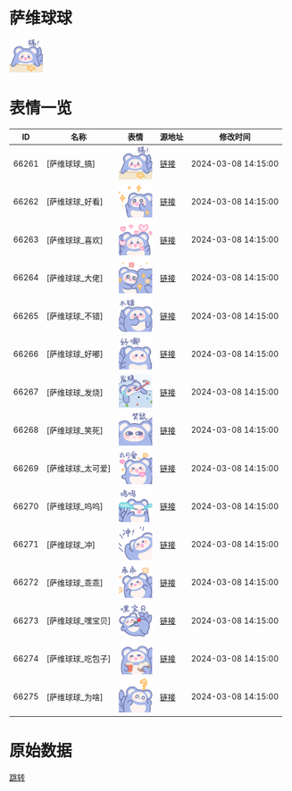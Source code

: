 # 萨维球球

<img src="./cover.png" height="60" alt="cover" />

# 表情一览

|ID|名称|表情|源地址|修改时间|
|----|----|----|----|----|
|66261|[萨维球球_搞]|<img src="./pic/066261_%5B萨维球球_搞%5D.png" height="60" alt="搞"/>|[链接](https://i0.hdslb.com/bfs/garb/b881dcae5039bfae60199c0d616eec7b2b7b10ab.png)|2024-03-08 14:15:00|
|66262|[萨维球球_好看]|<img src="./pic/066262_%5B萨维球球_好看%5D.png" height="60" alt="好看"/>|[链接](https://i0.hdslb.com/bfs/garb/709c76d88c85cf2d70a43f74866ef0f58a15b61e.png)|2024-03-08 14:15:00|
|66263|[萨维球球_喜欢]|<img src="./pic/066263_%5B萨维球球_喜欢%5D.png" height="60" alt="喜欢"/>|[链接](https://i0.hdslb.com/bfs/garb/7d009e0c10473c18d758697f970f939c55984568.png)|2024-03-08 14:15:00|
|66264|[萨维球球_大佬]|<img src="./pic/066264_%5B萨维球球_大佬%5D.png" height="60" alt="大佬"/>|[链接](https://i0.hdslb.com/bfs/garb/d0b850d82e2d7d6abb1679edf0fbc1497df06321.png)|2024-03-08 14:15:00|
|66265|[萨维球球_不错]|<img src="./pic/066265_%5B萨维球球_不错%5D.png" height="60" alt="不错"/>|[链接](https://i0.hdslb.com/bfs/garb/2dc219e92930fa6ba3a3a44f0661b504bf1f1957.png)|2024-03-08 14:15:00|
|66266|[萨维球球_好嘟]|<img src="./pic/066266_%5B萨维球球_好嘟%5D.png" height="60" alt="好嘟"/>|[链接](https://i0.hdslb.com/bfs/garb/8a653c40245491a9f6424260b442d933318c9c5f.png)|2024-03-08 14:15:00|
|66267|[萨维球球_发烧]|<img src="./pic/066267_%5B萨维球球_发烧%5D.png" height="60" alt="发烧"/>|[链接](https://i0.hdslb.com/bfs/garb/d564d9447697a9591d197edd5d2aba44257ca493.png)|2024-03-08 14:15:00|
|66268|[萨维球球_笑死]|<img src="./pic/066268_%5B萨维球球_笑死%5D.png" height="60" alt="笑死"/>|[链接](https://i0.hdslb.com/bfs/garb/20b95f8a6928dd122a187017a7cb1c9d5d6e7cbc.png)|2024-03-08 14:15:00|
|66269|[萨维球球_太可爱]|<img src="./pic/066269_%5B萨维球球_太可爱%5D.png" height="60" alt="太可爱"/>|[链接](https://i0.hdslb.com/bfs/garb/a20e806b56d5ed0b8e671a647abe453af40b614e.png)|2024-03-08 14:15:00|
|66270|[萨维球球_呜呜]|<img src="./pic/066270_%5B萨维球球_呜呜%5D.png" height="60" alt="呜呜"/>|[链接](https://i0.hdslb.com/bfs/garb/b6519dc5fd5cec5e3356e6040fb3c26cb6125347.png)|2024-03-08 14:15:00|
|66271|[萨维球球_冲]|<img src="./pic/066271_%5B萨维球球_冲%5D.png" height="60" alt="冲"/>|[链接](https://i0.hdslb.com/bfs/garb/0d3005203092a943d9897b2985efdb5e8a9e1c02.png)|2024-03-08 14:15:00|
|66272|[萨维球球_乖乖]|<img src="./pic/066272_%5B萨维球球_乖乖%5D.png" height="60" alt="乖乖"/>|[链接](https://i0.hdslb.com/bfs/garb/b513b51ea111151658d214961c0652eb256d32e5.png)|2024-03-08 14:15:00|
|66273|[萨维球球_嘿宝贝]|<img src="./pic/066273_%5B萨维球球_嘿宝贝%5D.png" height="60" alt="嘿宝贝"/>|[链接](https://i0.hdslb.com/bfs/garb/3d2a440dba15e9becc733c409e314074ee26f1f3.png)|2024-03-08 14:15:00|
|66274|[萨维球球_吃包子]|<img src="./pic/066274_%5B萨维球球_吃包子%5D.png" height="60" alt="吃包子"/>|[链接](https://i0.hdslb.com/bfs/garb/497c18e19a9dc44de1d0548295efb3bd2d712ba2.png)|2024-03-08 14:15:00|
|66275|[萨维球球_为啥]|<img src="./pic/066275_%5B萨维球球_为啥%5D.png" height="60" alt="为啥"/>|[链接](https://i0.hdslb.com/bfs/garb/e32f9136e5fdd9f9a194089447a7eac2f0a58f74.png)|2024-03-08 14:15:00|

# 原始数据

[跳转](./raw.json)

